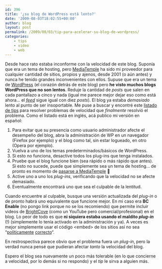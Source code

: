 ```yaml
---
id: 396
title: '¿su blog de WordPress está lento?'
date: '2009-08-03T18:02:55+00:00'
author: blog
layout: post
permalink: /2009/08/03/tip-para-acelerar-su-blog-de-wordpress/
categories:
    - tips
    - video
    - web
---
```


Desde hace rato estaba inconforme con la velocidad de este blog. Suponía que era un tema de hosting, pero [MediaTemple](http://www.mediatemple.net/go/order/?refdom=pingpongestudio.com) ha sido mi proveedor para cualquier cantidad de sitios, propios y ajenos, desde 2001 (o aún antes) y nunca he tenido grandes inconvenientes con ellos. Supuse que era un tema de [WordPress](http://wordpress.org/) (el corazón detrás de este blog) pero **he visto muchos blogs WordPress que no son lentos**. Reduje la cantidad de *posts* que salen en cada pantallazo a cinco y nada (igual me parece mejor dejar eso como está ahora… el [*feed*](http://feeds.feedburner.com/mgablog) sigue igual con diez *posts*). El blog ya estaba *demasiado* lento al punto de ser insoportable. Me puse a buscar y encontré este [listado de tips](http://www.idano.net/nailing-down-slow-performance-in-wordpress-74.htm "Nailing Down Slow Performance in WordPress") para resolver problemas de velocidad que *finalmente* resolvió el problema. Como el listado está en inglés, acá publico mi versión en español:

1. Para evitar que su presencia como usuario administrador afecte el desempeño del blog, abra la administración de WP en un navegador (Firefox por ejemplo) y el blog como tal, sin estar logueado, en otro (Opera por ejemplo).
2. Vuelva a uno de los temas predeterminados/básicos de WordPress.
3. Si esto no funciona, desactive todos los plug-ins que tenga instalados.
4. Pruebe que el blog funcione bien (sea rápido o más rápido que antes). Si esto no sucede, puede que simplemente sea un tema de hosting… de pronto es momento de [pasarse a MediaTemple](http://www.mediatemple.net/go/order/?refdom=pingpongestudio.com) 🙂
5. Active uno a uno los *plug-ins*, verificando que la velocidad no se afecte demasiado.
6. Eventualmente encontrará uno que sea el culpable de la lentitud.

Cuando encuentre al culpable, busque una versión actualizada del *plug-in* o de pronto habrá uno equivalente que funcione mejor. En mi caso era **BC Enable** (no pongo link porque no se los recomiendo) que permite incluir videos de [BrightCove](http://www.brightcove.com/) (como un YouTube pero comercial/profesional) en el blog. Lo peor de todo es que **ni siquiera estaba usando el maldito *plug-in*** (!) (simplemente lo tenía activado en la administración y ya). A veces es mejor simplemente usar el código &lt;embed&gt; de los sitios así no sea “[políticamente](http://www.alistapart.com/articles/flashsatay "Flash Satay: Embedding Flash While Supporting Standards") [correcto](http://www.alistapart.com/articles/byebyeembed "Bye Bye Embed")“.

En restrospectiva parece obvio que el problema fuera un *plug-in*, pero la verdad nunca pensé que pudieran afectar *tanto* la velocidad del blog.

Espero el blog sea nuevamente un poco más tolerable (en lo que concierne a velocidad, por lo demás si no respondo) y el *tip* le sirva a alguien más.